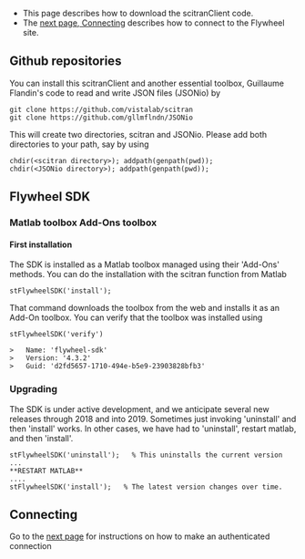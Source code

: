 * This page describes how to download the scitranClient code.
* The [next page, Connecting](Connecting-and-Authentication) describes how to connect to the Flywheel site.

## Github repositories
You can install this scitranClient and another essential toolbox, Guillaume Flandin's code to read and write JSON files (JSONio) by 

    git clone https://github.com/vistalab/scitran
    git clone https://github.com/gllmflndn/JSONio
    
This will create two directories, scitran and JSONio.  Please add both directories to your path, say by using

    chdir(<scitran directory>); addpath(genpath(pwd));
    chdir(<JSONio directory>); addpath(genpath(pwd));

## Flywheel SDK

### Matlab toolbox Add-Ons toolbox

#### First installation

The SDK is installed as a Matlab toolbox managed using their 'Add-Ons' methods. You can do the installation with the scitran function from Matlab

    stFlywheelSDK('install');

That command downloads the toolbox from the web and installs it as an Add-On toolbox. You can verify that the toolbox was installed using

    stFlywheelSDK('verify')
    
    >   Name: 'flywheel-sdk'
    >   Version: '4.3.2'
    >   Guid: 'd2fd5657-1710-494e-b5e9-23903828bfb3'


### Upgrading

The SDK is under active development, and we anticipate several new releases through 2018 and into 2019.  Sometimes just invoking 'uninstall' and then 'install' works. In other cases, we have had to 'uninstall', restart matlab, and then 'install'. 

    stFlywheelSDK('uninstall');   % This uninstalls the current version
    ...
    **RESTART MATLAB**
    ....
    stFlywheelSDK('install');   % The latest version changes over time. 

## Connecting
Go to the [next page](Connecting-and-Authentication) for instructions on how to make an authenticated connection


